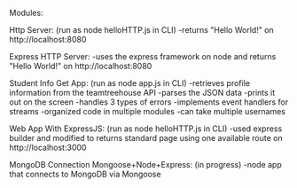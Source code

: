 
Modules:

Http Server: (run as node helloHTTP.js in CLI)
-returns "Hello World!" on http://localhost:8080


Express HTTP Server:
-uses the express framework on node and returns "Hello World!" on http://localhost:8080


Student Info Get App: (run as node app.js in CLI)
-retrieves profile information from the teamtreehouse API
-parses the JSON data
-prints it out on the screen
-handles 3 types of errors
-implements event handlers for streams
-organized code in multiple modules
-can take multiple usernames


Web App With ExpressJS: (run as node helloHTTP.js in CLI)
-used express builder and modified to returns standard page using one available route on http://localhost:3000


MongoDB Connection Mongoose+Node+Express: (in progress)
-node app that connects to MongoDB via Mongoose
